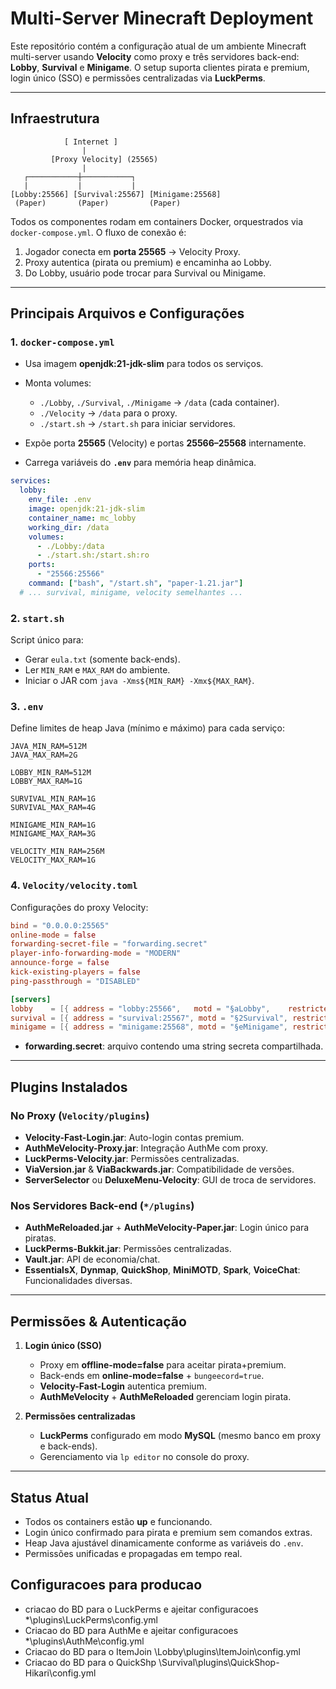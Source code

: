 # Multi-Server Minecraft Deployment

Este repositório contém a configuração atual de um ambiente Minecraft multi-server usando **Velocity** como proxy e três servidores back-end: **Lobby**, **Survival** e **Minigame**. O setup suporta clientes pirata e premium, login único (SSO) e permissões centralizadas via **LuckPerms**.

---

## Infraestrutura

```text
            [ Internet ]
                |
         [Proxy Velocity] (25565)
                |
   ┌───────────┼───────────┐
   |           |           |
[Lobby:25566] [Survival:25567] [Minigame:25568]
 (Paper)       (Paper)         (Paper)
```

Todos os componentes rodam em containers Docker, orquestrados via `docker-compose.yml`. O fluxo de conexão é:

1. Jogador conecta em **porta 25565** → Velocity Proxy.
2. Proxy autentica (pirata ou premium) e encaminha ao Lobby.
3. Do Lobby, usuário pode trocar para Survival ou Minigame.

---

## Principais Arquivos e Configurações

### 1. `docker-compose.yml`

* Usa imagem **openjdk:21-jdk-slim** para todos os serviços.
* Monta volumes:

  * `./Lobby`, `./Survival`, `./Minigame` → `/data` (cada container).
  * `./Velocity` → `/data` para o proxy.
  * `./start.sh` → `/start.sh` para iniciar servidores.
* Expõe porta **25565** (Velocity) e portas **25566–25568** internamente.
* Carrega variáveis do **`.env`** para memória heap dinâmica.

```yaml
services:
  lobby:
    env_file: .env
    image: openjdk:21-jdk-slim
    container_name: mc_lobby
    working_dir: /data
    volumes:
      - ./Lobby:/data
      - ./start.sh:/start.sh:ro
    ports:
      - "25566:25566"
    command: ["bash", "/start.sh", "paper-1.21.jar"]
  # ... survival, minigame, velocity semelhantes ...
```

### 2. `start.sh`

Script único para:

* Gerar `eula.txt` (somente back-ends).
* Ler `MIN_RAM` e `MAX_RAM` do ambiente.
* Iniciar o JAR com `java -Xms${MIN_RAM} -Xmx${MAX_RAM}`.

### 3. `.env`

Define limites de heap Java (mínimo e máximo) para cada serviço:

```dotenv
JAVA_MIN_RAM=512M
JAVA_MAX_RAM=2G

LOBBY_MIN_RAM=512M
LOBBY_MAX_RAM=1G

SURVIVAL_MIN_RAM=1G
SURVIVAL_MAX_RAM=4G

MINIGAME_MIN_RAM=1G
MINIGAME_MAX_RAM=3G

VELOCITY_MIN_RAM=256M
VELOCITY_MAX_RAM=1G
```

### 4. `Velocity/velocity.toml`

Configurações do proxy Velocity:

```toml
bind = "0.0.0.0:25565"
online-mode = false
forwarding-secret-file = "forwarding.secret"
player-info-forwarding-mode = "MODERN"
announce-forge = false
kick-existing-players = false
ping-passthrough = "DISABLED"

[servers]
lobby    = [{ address = "lobby:25566",   motd = "§aLobby",    restricted = false }]
survival = [{ address = "survival:25567", motd = "§2Survival", restricted = false }]
minigame = [{ address = "minigame:25568", motd = "§eMinigame", restricted = false }]
```

* **forwarding.secret**: arquivo contendo uma string secreta compartilhada.

---

## Plugins Instalados

### No Proxy (`Velocity/plugins`)

* **Velocity-Fast-Login.jar**: Auto-login contas premium.
* **AuthMeVelocity-Proxy.jar**: Integração AuthMe com proxy.
* **LuckPerms-Velocity.jar**: Permissões centralizadas.
* **ViaVersion.jar** & **ViaBackwards.jar**: Compatibilidade de versões.
* **ServerSelector** ou **DeluxeMenu-Velocity**: GUI de troca de servidores.

### Nos Servidores Back-end (`*/plugins`)

* **AuthMeReloaded.jar** + **AuthMeVelocity-Paper.jar**: Login único para piratas.
* **LuckPerms-Bukkit.jar**: Permissões centralizadas.
* **Vault.jar**: API de economia/chat.
* **EssentialsX**, **Dynmap**, **QuickShop**, **MiniMOTD**, **Spark**, **VoiceChat**: Funcionalidades diversas.

---

## Permissões & Autenticação

1. **Login único (SSO)**

   * Proxy em **offline-mode=false** para aceitar pirata+premium.
   * Back-ends em **online-mode=false** + `bungeecord=true`.
   * **Velocity-Fast-Login** autentica premium.
   * **AuthMeVelocity** + **AuthMeReloaded** gerenciam login pirata.

2. **Permissões centralizadas**

   * **LuckPerms** configurado em modo **MySQL** (mesmo banco em proxy e back-ends).
   * Gerenciamento via `lp editor` no console do proxy.

---

## Status Atual

* Todos os containers estão **up** e funcionando.
* Login único confirmado para pirata e premium sem comandos extras.
* Heap Java ajustável dinamicamente conforme as variáveis do `.env`.
* Permissões unificadas e propagadas em tempo real.

## Configuracoes para producao
 * criacao do BD para o LuckPerms e ajeitar configuracoes *\plugins\LuckPerms\config.yml
 * Criacao do BD para AuthMe e ajeitar configuracoes *\plugins\AuthMe\config.yml
 * Criacao do BD para o ItemJoin \Lobby\plugins\ItemJoin\config.yml
 * Criacao do BD para o QuickShp \Survival\plugins\QuickShop-Hikari\config.yml